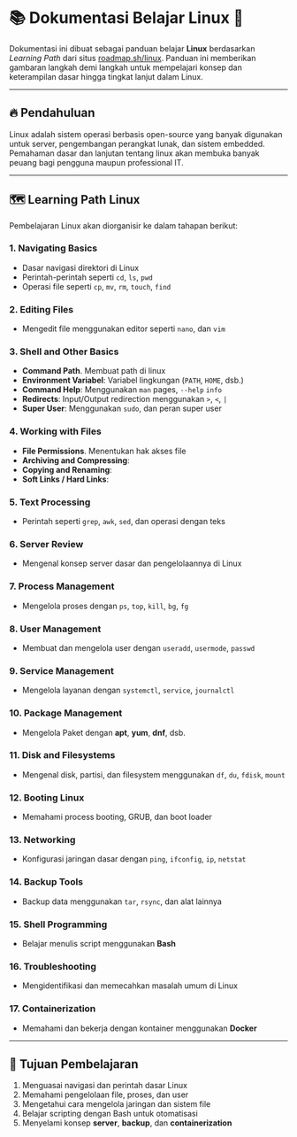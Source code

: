 # 📚 Dokumentasi Belajar Linux 🚀

Dokumentasi ini dibuat sebagai panduan belajar **Linux** berdasarkan  *Learning Path* dari situs [roadmap.sh/linux](https://roadmap.sh/linux). Panduan ini memberikan gambaran langkah demi langkah untuk mempelajari konsep dan keterampilan dasar hingga tingkat lanjut dalam Linux.

---

## 🔥 **Pendahuluan**
Linux adalah sistem operasi berbasis open-source yang banyak digunakan untuk server, pengembangan perangkat lunak, dan sistem embedded. Pemahaman dasar dan lanjutan tentang linux akan membuka banyak peuang bagi pengguna maupun professional IT.

---

## 🗺️ **Learning Path Linux**  
Pembelajaran Linux akan diorganisir ke dalam tahapan berikut:

### 1. **Navigating Basics**
   - Dasar navigasi direktori di Linux
   - Perintah-perintah seperti `cd`, `ls`, `pwd`
   - Operasi file seperti `cp`, `mv`, `rm`, `touch`, `find` 

### 2. **Editing Files**
   - Mengedit file menggunakan editor seperti `nano`, dan `vim`

### 3. **Shell and Other Basics**
   - **Command Path**. Membuat path di linux
   - **Environment Variabel**: Variabel lingkungan (`PATH`, `HOME`, dsb.)
   - **Command Help**: Menggunakan `man` pages, `--help` `info`
   - **Redirects**: Input/Output redirection menggunakan `>`, `<`, `|`
   - **Super User**: Menggunakan `sudo`, dan peran super user

### 4. **Working with Files**
   - **File Permissions**. Menentukan hak akses file
   - **Archiving and Compressing**:
   - **Copying and Renaming**: 
   - **Soft Links / Hard Links**:

### 5. **Text Processing**  
   - Perintah seperti `grep`, `awk`, `sed`, dan operasi dengan teks

### 6. **Server Review**  
   - Mengenal konsep server dasar dan pengelolaannya di Linux 

### 7. **Process Management**
   - Mengelola proses dengan `ps`, `top`, `kill`, `bg`, `fg`

### 8. **User Management**
   - Membuat dan mengelola user dengan `useradd`, `usermode`, `passwd`

### 9. **Service Management**
   - Mengelola layanan dengan `systemctl`, `service`, `journalctl`

### 10. **Package Management**
   - Mengelola Paket dengan **apt**, **yum**, **dnf**, dsb.

### 11. **Disk and Filesystems**
   - Mengenal disk, partisi, dan filesystem menggunakan `df`, `du`, `fdisk`, `mount`

### 12. **Booting Linux**
   - Memahami process booting, GRUB, dan boot loader

### 13. **Networking**
   - Konfigurasi jaringan dasar dengan `ping`, `ifconfig`, `ip`, `netstat`

### 14. **Backup Tools**  
   - Backup data menggunakan `tar`, `rsync`, dan alat lainnya  

### 15. **Shell Programming**  
   - Belajar menulis script menggunakan **Bash**  

### 16. **Troubleshooting**  
   - Mengidentifikasi dan memecahkan masalah umum di Linux  

### 17. **Containerization**  
   - Memahami dan bekerja dengan kontainer menggunakan **Docker**  

---

## 🎯 **Tujuan Pembelajaran**  
1. Menguasai navigasi dan perintah dasar Linux  
2. Memahami pengelolaan file, proses, dan user  
3. Mengetahui cara mengelola jaringan dan sistem file  
4. Belajar scripting dengan Bash untuk otomatisasi  
5. Menyelami konsep **server**, **backup**, dan **containerization**  
